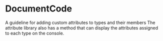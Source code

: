 # DocumentCode
A guideline for adding custom attributes to types and their members
The attribute library also has a method that can display the attributes assigned to each type on the console.
